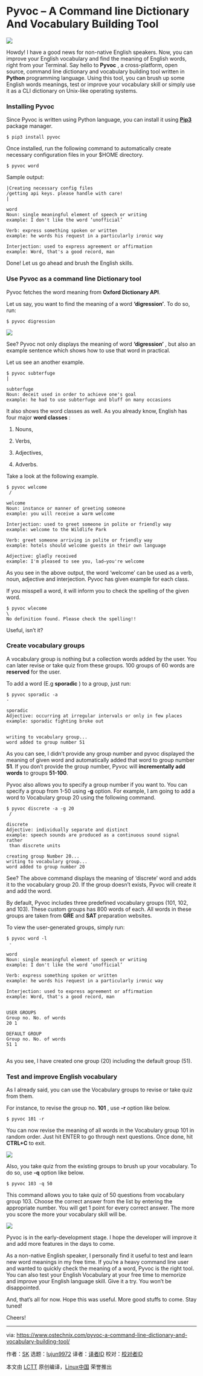 [#]: collector: (lujun9972)
[#]: translator: ( )
[#]: reviewer: ( )
[#]: publisher: ( )
[#]: url: ( )
[#]: subject: (Pyvoc – A Command line Dictionary And Vocabulary Building Tool)
[#]: via: (https://www.ostechnix.com/pyvoc-a-command-line-dictionary-and-vocabulary-building-tool/)
[#]: author: (SK https://www.ostechnix.com/author/sk/)

Pyvoc – A Command line Dictionary And Vocabulary Building Tool
======

![](https://www.ostechnix.com/wp-content/uploads/2019/01/pyvoc-720x340.jpg)

Howdy! I have a good news for non-native English speakers. Now, you can improve your English vocabulary and find the meaning of English words, right from your Terminal. Say hello to **Pyvoc** , a cross-platform, open source, command line dictionary and vocabulary building tool written in **Python** programming language. Using this tool, you can brush up some English words meanings, test or improve your vocabulary skill or simply use it as a CLI dictionary on Unix-like operating systems.

### Installing Pyvoc

Since Pyvoc is written using Python language, you can install it using [**Pip3**][1] package manager.

```
$ pip3 install pyvoc
```

Once installed, run the following command to automatically create necessary configuration files in your $HOME directory.

```
$ pyvoc word
```

Sample output:

```
|Creating necessary config files
/getting api keys. please handle with care!
|

word
Noun: single meaningful element of speech or writing
example: I don't like the word ‘unofficial’

Verb: express something spoken or written
example: he words his request in a particularly ironic way

Interjection: used to express agreement or affirmation
example: Word, that's a good record, man
```

Done! Let us go ahead and brush the English skills.

### Use Pyvoc as a command line Dictionary tool

Pyvoc fetches the word meaning from **Oxford Dictionary API**.

Let us say, you want to find the meaning of a word **‘digression’**. To do so, run:

```
$ pyvoc digression
```

![](https://www.ostechnix.com/wp-content/uploads/2019/01/pyvoc1.png)

See? Pyvoc not only displays the meaning of word **‘digression’** , but also an example sentence which shows how to use that word in practical.

Let us see an another example.

```
$ pyvoc subterfuge
|

subterfuge
Noun: deceit used in order to achieve one's goal
example: he had to use subterfuge and bluff on many occasions
```

It also shows the word classes as well. As you already know, English has four major **word classes** :

  1. Nouns,

  2. Verbs,

  3. Adjectives,

  4. Adverbs.




Take a look at the following example.

```
$ pyvoc welcome
 /

welcome
Noun: instance or manner of greeting someone
example: you will receive a warm welcome

Interjection: used to greet someone in polite or friendly way
example: welcome to the Wildlife Park

Verb: greet someone arriving in polite or friendly way
example: hotels should welcome guests in their own language

Adjective: gladly received
example: I'm pleased to see you, lad—you're welcome
```

As you see in the above output, the word ‘welcome’ can be used as a verb, noun, adjective and interjection. Pyvoc has given example for each class.

If you misspell a word, it will inform you to check the spelling of the given word.

```
$ pyvoc wlecome
\
No definition found. Please check the spelling!!
```

Useful, isn’t it?

### Create vocabulary groups

A vocabulary group is nothing but a collection words added by the user. You can later revise or take quiz from these groups. 100 groups of 60 words are **reserved** for the user.

To add a word (E.g **sporadic** ) to a group, just run:

```
$ pyvoc sporadic -a
-

sporadic
Adjective: occurring at irregular intervals or only in few places
example: sporadic fighting broke out


writing to vocabulary group...
word added to group number 51
```

As you can see, I didn’t provide any group number and pyvoc displayed the meaning of given word and automatically added that word to group number **51**. If you don’t provide the group number, Pyvoc will **incrementally add words** to groups **51-100**.

Pyvoc also allows you to specify a group number if you want to. You can specify a group from 1-50 using **-g** option. For example, I am going to add a word to Vocabulary group 20 using the following command.

```
$ pyvoc discrete -a -g 20
 /

discrete
Adjective: individually separate and distinct
example: speech sounds are produced as a continuous sound signal rather
 than discrete units

creating group Number 20...
writing to vocabulary group...
word added to group number 20
```

See? The above command displays the meaning of ‘discrete’ word and adds it to the vocabulary group 20. If the group doesn’t exists, Pyvoc will create it and add the word.

By default, Pyvoc includes three predefined vocabulary groups (101, 102, and 103). These custom groups has 800 words of each. All words in these groups are taken from **GRE** and **SAT** preparation websites.

To view the user-generated groups, simply run:

```
$ pyvoc word -l
 -

word
Noun: single meaningful element of speech or writing
example: I don't like the word ‘unofficial’

Verb: express something spoken or written
example: he words his request in a particularly ironic way

Interjection: used to express agreement or affirmation
example: Word, that's a good record, man


USER GROUPS
Group no. No. of words
20 1

DEFAULT GROUP
Group no. No. of words
51 1
```
```

```

As you see, I have created one group (20) including the default group (51).

### Test and improve English vocabulary

As I already said, you can use the Vocabulary groups to revise or take quiz from them.

For instance, to revise the group no. **101** , use **-r** option like below.

```
$ pyvoc 101 -r
```

You can now revise the meaning of all words in the Vocabulary group 101 in random order. Just hit ENTER to go through next questions. Once done, hit **CTRL+C** to exit.

![](https://www.ostechnix.com/wp-content/uploads/2019/01/pyvoc2-1.png)

Also, you take quiz from the existing groups to brush up your vocabulary. To do so, use **-q** option like below.

```
$ pyvoc 103 -q 50
```

This command allows you to take quiz of 50 questions from vocabulary group 103. Choose the correct answer from the list by entering the appropriate number. You will get 1 point for every correct answer. The more you score the more your vocabulary skill will be.

![](https://www.ostechnix.com/wp-content/uploads/2019/01/pyvoc3.png)

Pyvoc is in the early-development stage. I hope the developer will improve it and add more features in the days to come.

As a non-native English speaker, I personally find it useful to test and learn new word meanings in my free time. If you’re a heavy command line user and wanted to quickly check the meaning of a word, Pyvoc is the right tool. You can also test your English Vocabulary at your free time to memorize and improve your English language skill. Give it a try. You won’t be disappointed.

And, that’s all for now. Hope this was useful. More good stuffs to come. Stay tuned!

Cheers!


--------------------------------------------------------------------------------

via: https://www.ostechnix.com/pyvoc-a-command-line-dictionary-and-vocabulary-building-tool/

作者：[SK][a]
选题：[lujun9972][b]
译者：[译者ID](https://github.com/译者ID)
校对：[校对者ID](https://github.com/校对者ID)

本文由 [LCTT](https://github.com/LCTT/TranslateProject) 原创编译，[Linux中国](https://linux.cn/) 荣誉推出

[a]: https://www.ostechnix.com/author/sk/
[b]: https://github.com/lujun9972
[1]: https://www.ostechnix.com/manage-python-packages-using-pip/

